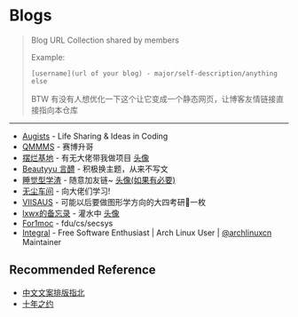 # Blogs

> Blog URL Collection shared by members
>
> Example:
>
>     [username](url of your blog) - major/self-description/anything else
>
> BTW 有没有人想优化一下这个让它变成一个静态网页，让博客友情链接直接指向本仓库

---

* [Augists](https://augists.top) - Life Sharing & Ideas in Coding
* [QMMMS](https://qmmms.github.io) - 赛博升哥
* [摆烂基地](https://blog.lrdhappy.com/) - 有无大佬带我做项目 [头像](https://pic.lrdhappy.com/i/2023/02/03/63dc744f798a7.jpg)
* [Beautyyu 言醴](https://blog.beautyyu.one/) - 积极换主题，从来不写文
* [睡觉型学渣](http://constfrost.com/) - 随意加友链~ [头像(如果有必要)](https://lrd12345.oss-cn-beijing.aliyuncs.com/img/D95F9FAB3C948E6C5D5AAE4F3E3E2E5E.jpg)
* [无尘车间](https://dawncraft.cc/) - 向大佬们学习!
* [VIISAUS](https://joviisaus.github.io) - 可能以后要做图形学方向的大四考研🐶一枚
* [lxwx的备忘录](https://www.lxtend.com) - 灌水中 [头像](https://www.lxtend.com/my_avatar.jpg)
* [For1moc](http://forimoc.me/) - fdu/cs/secsys
* [Integral](https://integral.org.cn/) - Free Software Enthusiast | Arch Linux User | [@archlinuxcn](https://github.com/archlinuxcn) Maintainer

## Recommended Reference

* [中文文案排版指北](https://github.com/sparanoid/chinese-copywriting-guidelines)
* [十年之约](https://www.foreverblog.cn/)
